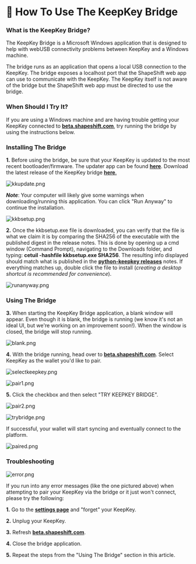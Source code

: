 # 🌉 How To Use The KeepKey Bridge

### **What is the KeepKey Bridge?**

The KeepKey Bridge is a Microsoft Windows application that is designed to help with webUSB connectivity problems between KeepKey and a Windows machine.

The bridge runs as an application that opens a local USB connection to the KeepKey. The bridge exposes a localhost port that the ShapeShift web app can use to communicate with the KeepKey. The KeepKey itself is not aware of the bridge but the ShapeShift web app must be directed to use the bridge.

### **When Should I Try It?**

If you are using a Windows machine and are having trouble getting your KeepKey connected to [**beta.shapeshift.com**](https://beta.shapeshift.com/), try running the bridge by using the instructions below.

### **Installing The Bridge**

**1.** Before using the bridge, be sure that your KeepKey is updated to the most recent bootloader/firmware. The updater app can be found [**here**](https://beta.shapeshift.com/updater-download). Download the latest release of the KeepKey bridge [**here**.](https://github.com/keepkey/python-keepkey/releases)

![kkupdate.png](https://shapeshift.zendesk.com/hc/article\_attachments/4412027362829/kkupdate.png)

_**Note**_: Your computer will likely give some warnings when downloading/running this application. You can click "Run Anyway" to continue the installation.&#x20;

![kkbsetup.png](https://shapeshift.zendesk.com/hc/article\_attachments/4412027356941/kkbsetup.png)

**2.** Once the kkbsetup.exe file is downloaded, you can verify that the file is what we claim it is by comparing the SHA256 of the executable with the published digest in the release notes. This is done by opening up a cmd window (Command Prompt), navigating to the Downloads folder, and typing: **cetuil -hashfile kkbsetup.exe SHA256**. The resulting info displayed should match what is published in the [**python-keepkey releases**](https://github.com/keepkey/python-keepkey/releases) notes. If everything matches up, double click the file to install (_creating a desktop shortcut is recommended for convenience_).

![runanyway.png](https://shapeshift.zendesk.com/hc/article\_attachments/4412021629197/runanyway.png)

### **Using The Bridge**

**3.** When starting the KeepKey Bridge application,  a blank window will appear. Even though it is blank, the bridge is running (we know it's not an ideal UI, but we're working on an improvement soon!). When the window is closed, the bridge will stop running.

![blank.png](https://shapeshift.zendesk.com/hc/article\_attachments/4412027408781/blank.png)

**4.** With the bridge running, head over to [**beta.shapeshift.com**](https://beta.shapeshift.com/). Select KeepKey as the wallet you'd like to pair.

![selectkeepkey.png](https://shapeshift.zendesk.com/hc/article\_attachments/4412030326157/selectkeepkey.png)

![pair1.png](https://shapeshift.zendesk.com/hc/article\_attachments/4412030342285/pair1.png)

**5.** Click the checkbox and then select "TRY KEEPKEY BRIDGE".

![pair2.png](https://shapeshift.zendesk.com/hc/article\_attachments/4412027472909/pair2.png)

![trybridge.png](https://shapeshift.zendesk.com/hc/article\_attachments/4412030346509/trybridge.png)

If successful, your wallet will start syncing and eventually connect to the platform.

![paired.png](https://shapeshift.zendesk.com/hc/article\_attachments/4412030363021/paired.png)

### Troubleshooting

![error.png](https://shapeshift.zendesk.com/hc/article\_attachments/4412030511885/error.png)

If you run into any error messages (like the one pictured above) when attempting to pair your KeepKey via the bridge or it just won't connect, please try the following:

**1.** Go to the [**settings page**](https://beta.shapeshift.com/settings) and "forget" your KeepKey.

**2.** Unplug your KeepKey.

**3.** Refresh [**beta.shapeshift.com**](https://beta.shapeshift.com/).

**4.** Close the bridge application.

**5.** Repeat the steps from the "Using The Bridge" section in this article.
